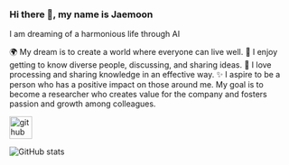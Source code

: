 ### Hi there 👋, my name is Jaemoon 
I am dreaming of a harmonious life through AI

🌍 My dream is to create a world where everyone can live well.
💬 I enjoy getting to know diverse people, discussing, and sharing ideas.
🤔 I love processing and sharing knowledge in an effective way.
✨ I aspire to be a person who has a positive impact on those around me. My goal is to become a researcher who creates value for the company and fosters passion and growth among colleagues.



[<img src='https://cdn.jsdelivr.net/npm/simple-icons@3.0.1/icons/github.svg' alt='github' height='40'>](https://github.com/woans0104)  

![GitHub stats](https://github-readme-stats.vercel.app/api?username=woans0104&show_icons=true)  


